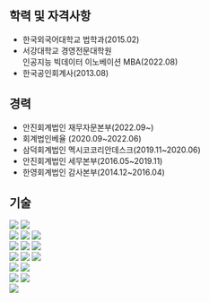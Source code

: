 ## 학력 및 자격사항
- 한국외국어대학교 법학과(2015.02)
- 서강대학교 경영전문대학원<br>인공지능 빅데이터 이노베이션 MBA(2022.08)
- 한국공인회계사(2013.08)


## 경력
- 안진회계법인 재무자문본부(2022.09~)
- 회계법인베율 (2020.09~2022.06)
- 삼덕회계법인 멕시코코리안데스크(2019.11~2020.06)
- 안진회계법인 세무본부(2016.05~2019.11)
- 한영회계법인 감사본부(2014.12~2016.04)

## 기술
<img src="https://img.shields.io/badge/Python-3776AB?style=plastic&logo=Python&logoColor=white"> <img src="https://img.shields.io/badge/R-276DC3?style=plastic&logo=R&logoColor=white">
<br>
<img src="https://img.shields.io/badge/SQLite-003B57?style=plastic&logo=sqlite&logoColor=white">
<img src="https://img.shields.io/badge/MySQL-4479A1?style=plastic&logo=mysql&logoColor=white">
<img src="https://img.shields.io/badge/PostgreSQL-4169E1?style=plastic&logo=PostgreSQL&logoColor=white">
<br>
<img src="https://img.shields.io/badge/Amazonaws-232F3E?style=plastic&logo=amazonaws&logoColor=white">
<img src="https://img.shields.io/badge/Docker-2496ED?style=plastic&logo=Docker&logoColor=white">
<img src="https://img.shields.io/badge/Synology-B5B5B6?style=plastic&logo=Synology&logoColor=white">
<br>
<img src="https://img.shields.io/badge/HTML5-E34F26?style=plastic&logo=html5&logoColor=white"> 
<img src="https://img.shields.io/badge/CSS-1572B6?style=plastic&logo=css3&logoColor=white">
<img src="https://img.shields.io/badge/Bootstrap-7952B3?style=plastic&logo=bootstrap&logoColor=white">
<br>
<img src="https://img.shields.io/badge/Flask-000000?style=plastic&logo=flask&logoColor=white"> 
<img src="https://img.shields.io/badge/Django-092E20?style=plastic&logo=django&logoColor=white">
<br>
<img src="https://img.shields.io/badge/Tensorflow-FF6F00?style=plastic&logo=tensorflow&logoColor=white"> <img src="https://img.shields.io/badge/Pytorch-EE4C2C?style=plastic&logo=pytorch&logoColor=white">
<br>
<img src="https://img.shields.io/badge/Tableau-E97627?style=plastic&logo=tableau&logoColor=white">




